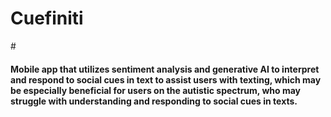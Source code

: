 # Cuefiniti
#<h4> Mobile app that utilizes sentiment analysis and generative AI to interpret and respond to social cues in text to assist users with texting, which may be especially beneficial for users on the autistic spectrum, who may struggle with understanding and responding to social cues in texts.<h4>
